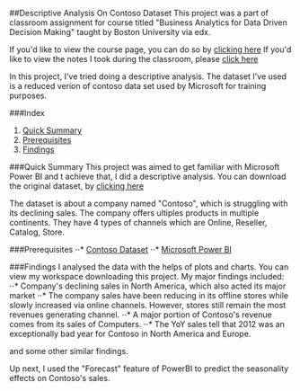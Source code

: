 ##Descriptive Analysis On Contoso Dataset
This project was a part of classroom assignment for course titled "Business Analytics for Data Driven Decision Making" taught by Boston University via edx. 

If you'd like to view the course page, you can do so by [clicking here][3]
If you'd like to view the notes I took during the classroom, please [click here][4]

In this project, I've tried doing a descriptive analysis. 
The dataset I've used is a reduced verion of contoso data set used by Microsoft for training purposes. 

###Index
1. [Quick Summary](Quick-Summary)
2. [Prerequisites](Prerequisites)
3. [Findings](Findings)


###Quick Summary
This project was aimed to get familiar with Microsoft Power BI and t achieve that, I did a descriptive analysis.
You can download the original dataset, by [clicking here][1]

The dataset is about a company named "Contoso", which is struggling with its declining sales.
The company offers ultiples products in multiple continents. They have 4 types of channels which are Online, Reseller, Catalog, Store.


###Prerequisites
⋅⋅* [Contoso Dataset][1]
⋅⋅* [Microsoft Power BI][2]


###Findings
I analysed the data with the helps of plots and charts. You can view my workspace downloading this project. 
My major findings included:
⋅⋅* Company's declining sales in North America, which also acted its major market
⋅⋅* The company sales have been reducing in its offline stores while slowly increased via online channels. However, stores still remain the most revenues generating channel.
⋅⋅* A major portion of Contoso's revenue comes from its sales of Computers.
⋅⋅* The YoY sales tell that 2012 was an exceptionally bad year for Contoso in North America and Europe. 

and some other similar findings.

Up next, I used the "Forecast" feature of PowerBI to predict the seasonality effects on Contoso's sales.


[1]: https://www.dropbox.com/s/dn26zx98v91ideq/Contoso.pbix?dl=0
[2]: https://powerbi.microsoft.com/en-us/downloads/
[3]: https://courses.edx.org/courses/course-v1:BUx+QD602x+3T2018/course/
[4]: https://docs.google.com/document/d/1MiA_q2tJ7t1o3Bn3dNayDC-_C6RtjZoqVmiRNvkRd70/edit?usp=sharing